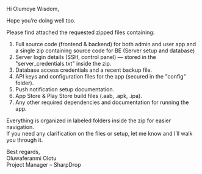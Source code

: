 Hi Olumoye Wisdom,

Hope you’re doing well too.

Please find attached the requested zipped files containing:

1. Full source code (frontend & backend) for both admin and user app and a single zip containing source code for BE (Server setup and database)
2. Server login details (SSH, control panel) — stored in the "server_credentials.txt" inside the zip.
3. Database access credentials and a recent backup file.
4. API keys and configuration files for the app (secured in the "config" folder).
5. Push notification setup documentation.
6. App Store & Play Store build files (.aab, .apk, .ipa).
7. Any other required dependencies and documentation for running the app.

Everything is organized in labeled folders inside the zip for easier navigation.  
If you need any clarification on the files or setup, let me know and I’ll walk you through it.

Best regards,  
Oluwaferanmi Olotu  
Project Manager – SharpDrop